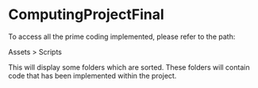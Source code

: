 # ComputingProjectFinal

To access all the prime coding implemented, please refer to the path:

Assets > Scripts 

This will display some folders which are sorted. These folders will contain code that has been implemented within the project.
